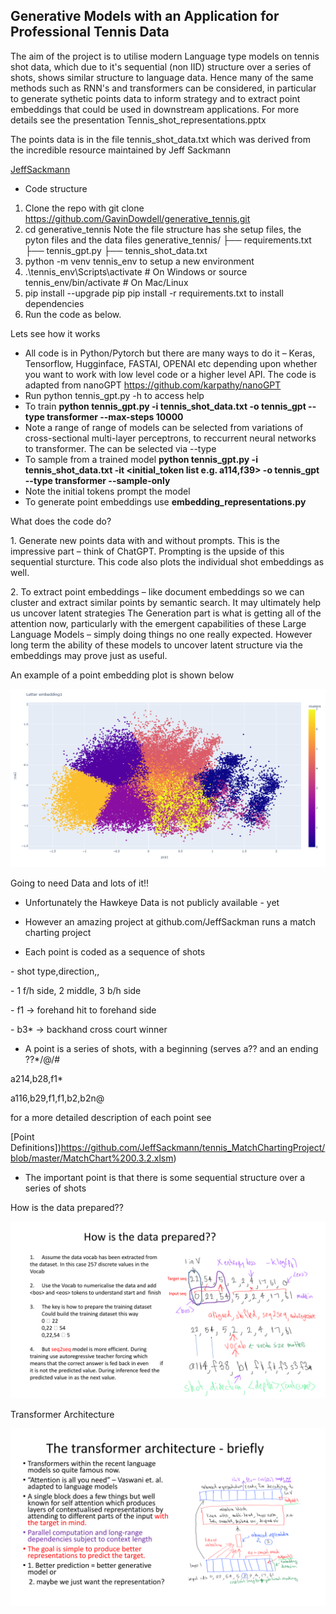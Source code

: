  
## Generative Models with an Application for Professional Tennis Data


The aim of the project is to utilise modern Language type models on tennis shot data, which due to it's sequential (non IID) structure over a series of shots, 
shows similar structure to language data. Hence many of the same methods such as RNN's and transformers can be considered, in particular to generate sythetic points data to inform strategy 
and to extract point embeddings that could be used in downstream applications. For more details see the presentation Tennis_shot_representations.pptx

The points data is in the file tennis_shot_data.txt which was derived from the incredible resource maintained by Jeff Sackmann

[JeffSackmann](https://github.com/JeffSackmann/tennis_MatchChartingProject)


* Code structure


1. Clone the repo with git clone https://github.com/GavinDowdell/generative_tennis.git 
2. cd generative_tennis
	Note the file structure has she setup files, the pyton files and the data files
	generative_tennis/
	├── requirements.txt
	├── tennis_gpt.py
	├── tennis_shot_data.txt
3. python -m venv tennis_env to setup a new environment 
4. .\tennis_env\Scripts\activate   # On Windows or source tennis_env/bin/activate  # On Mac/Linux
5. pip install --upgrade pip
   pip install -r requirements.txt
   to install dependencies
6. Run the code as below.




Lets see how it works

* All code is in Python/Pytorch but there are many ways to do it –
Keras, Tensorflow, Hugginface, FASTAI, OPENAI etc depending
upon whether you want to work with low level code or a higher
level API. The code is adapted from nanoGPT
https://github.com/karpathy/nanoGPT
* Run python tennis_gpt.py -h to access help 
* To train **python tennis_gpt.py -i tennis_shot_data.txt -o tennis_gpt --type transformer --max-steps 10000**
* Note a range of range of models can be selected from variations of cross-sectional multi-layer perceptrons, to reccurrent neural networks to transformer. The can be selected via --type
* To sample from a trained model **python tennis_gpt.py -i tennis_shot_data.txt -it <initial_token list e.g. a114,f39> -o tennis_gpt --type transformer --sample-only**
* Note the initial tokens prompt the model
* To generate point embeddings use **embedding_representations.py**



What does the code do?

1\. Generate new points data with and without prompts. This is the impressive part – think of ChatGPT. Prompting is the upside of this sequential sturcture. This code also plots the individual shot embeddings as well.

2\. To extract point embeddings – like document embeddings so we can cluster and extract similar points by semantic search. It may
ultimately help us uncover latent strategies The Generation part is what is getting all of the attention now,
particularly with the emergent capabilities of these Large
Language Models – simply doing things no one really expected.
However long term the ability of these models to uncover latent
structure via the embeddings may prove just as useful.

An example of a point embedding plot is shown below

![Image](point_embedding_example.png)

Going to need Data and lots of it!!

* Unfortunately the Hawkeye Data is not publicly available - yet

* However an amazing project at github.com/JeffSackman runs a match charting project

* Each point is coded as a sequence of shots

\- shot type,direction,<depth>,<outcome>

\- 1 f/h side, 2 middle, 3 b/h side

\- f1 -> forehand hit to forehand side

\- b3\* -> backhand cross court winner

* A point is a series of shots, with a beginning (serves a?? and an ending ??\*/@/#

a214,b28,f1\*

a116,b29,f1,f1,b2,b2n@
    
for a more detailed description of each point see


[Point Definitions])https://github.com/JeffSackmann/tennis_MatchChartingProject/blob/master/MatchChart%200.3.2.xlsm)

* The important point is that there is some sequential structure over a series of shots

How is the data prepared??
    
![Image](Data_Prep.png)


Transformer Architecture
    
![Image](Transformer.png)



<a name="br13"></a> 

